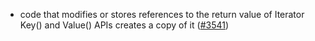 - code that modifies or stores references to the return value
  of Iterator Key() and Value() APIs creates a copy of it
  ([\#3541](https://github.com/depinnetwork/por-consensus/pull/3541))